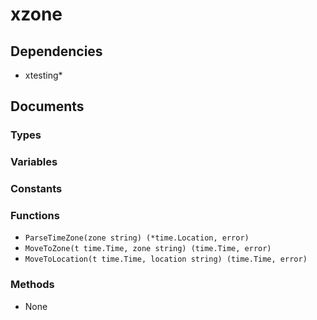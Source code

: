 # xzone

## Dependencies

+ xtesting*

## Documents

### Types

### Variables

### Constants

### Functions

+ `ParseTimeZone(zone string) (*time.Location, error)`
+ `MoveToZone(t time.Time, zone string) (time.Time, error)`
+ `MoveToLocation(t time.Time, location string) (time.Time, error)`

### Methods

+ None
